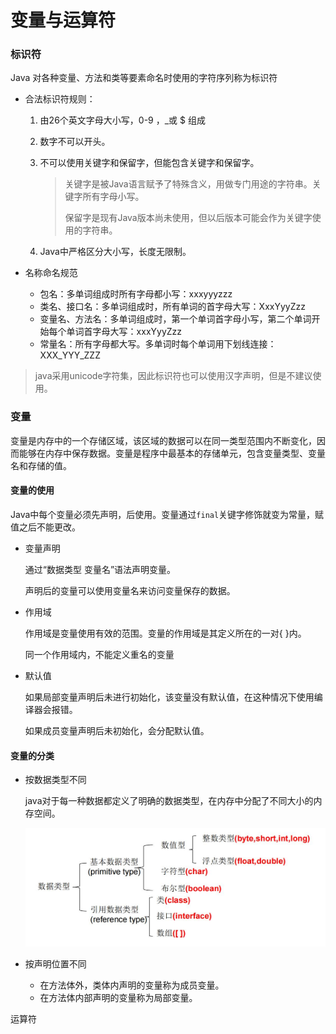 # 变量与运算符

### 标识符

Java 对各种变量、方法和类等要素命名时使用的字符序列称为标识符

* 合法标识符规则：
  1. 由26个英文字母大小写，0-9 ，_或 $ 组成

  2. 数字不可以开头。

  3. 不可以使用关键字和保留字，但能包含关键字和保留字。

     > 关键字是被Java语言赋予了特殊含义，用做专门用途的字符串。关键字所有字母小写。
     >
     > 保留字是现有Java版本尚未使用，但以后版本可能会作为关键字使用的字符串。

  4. Java中严格区分大小写，长度无限制。

* 名称命名规范

  * 包名：多单词组成时所有字母都小写：xxxyyyzzz
  * 类名、接口名：多单词组成时，所有单词的首字母大写：XxxYyyZzz
  * 变量名、方法名：多单词组成时，第一个单词首字母小写，第二个单词开始每个单词首字母大写：xxxYyyZzz
  * 常量名：所有字母都大写。多单词时每个单词用下划线连接：XXX_YYY_ZZZ

> java采用unicode字符集，因此标识符也可以使用汉字声明，但是不建议使用。

### 变量

变量是内存中的一个存储区域，该区域的数据可以在同一类型范围内不断变化，因而能够在内存中保存数据。变量是程序中最基本的存储单元，包含变量类型、变量名和存储的值。

#### 变量的使用

Java中每个变量必须先声明，后使用。变量通过`final`关键字修饰就变为常量，赋值之后不能更改。

* 变量声明

  通过“数据类型 变量名”语法声明变量。

  声明后的变量可以使用变量名来访问变量保存的数据。

* 作用域

  作用域是变量使用有效的范围。变量的作用域是其定义所在的一对{ }内。

  同一个作用域内，不能定义重名的变量

* 默认值

  如果局部变量声明后未进行初始化，该变量没有默认值，在这种情况下使用编译器会报错。

  如果成员变量声明后未初始化，会分配默认值。

#### 变量的分类

* 按数据类型不同

  java对于每一种数据都定义了明确的数据类型，在内存中分配了不同大小的内存空间。

  ![](../../../src/var_sort_datatype.jpg)

* 按声明位置不同

  * 在方法体外，类体内声明的变量称为成员变量。
  * 在方法体内部声明的变量称为局部变量。 

运算符